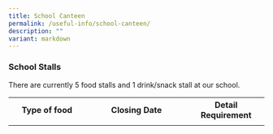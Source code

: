 ```yaml
---
title: School Canteen
permalink: /useful-info/school-canteen/
description: ""
variant: markdown
---
```

<h3>School Stalls</h3>

There are currently 5 food stalls and 1 drink/snack stall at our school.
<table style="width:100%">
<tbody>
<tr>
<th style="width:30%">Type of food</th>
<th style="width:40%">Closing Date</th>
<th style="width:40%">Detail Requirement</th>
</tr>
<tr>

</tr>
<tr>
<td></td>
<td></td>
<td></td>
</tr></tbody></table>